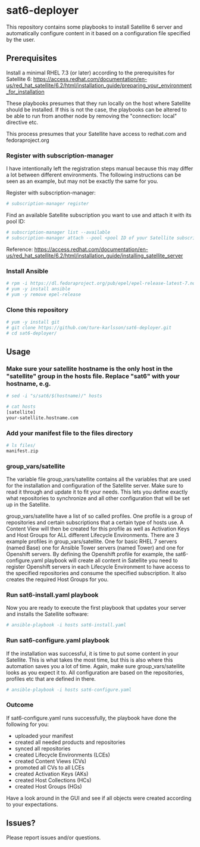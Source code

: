# sat6-deployer
This repository contains some playbooks to install Satellite 6 server and automatically configure content in it based on a configuration file specified by the user.

## Prerequisites
Install a minimal RHEL 7.3 (or later) according to the prerequisites for Satellite 6: https://access.redhat.com/documentation/en-us/red_hat_satellite/6.2/html/installation_guide/preparing_your_environment_for_installation

These playbooks presumes that they run locally on the host where Satellite should be installed.
If this is not the case, the playbooks can be altered to be able to run from another node by removing the "connection: local" directive etc.

This process presumes that your Satellite have access to redhat.com and fedoraproject.org

### Register with subscription-manager
I have intentionally left the registration steps manual because this may differ a lot between different environments. The following instructions can be seen as an example, but may not be exactly the same for you.

Register with subscription-manager:
```bash
# subscription-manager register
```

Find an available Satellite subscription you want to use and attach it with its pool ID:
```bash
# subscription-manager list --available
# subscription-manager attach --pool <pool ID of your Satellite subscription>
```

Reference: https://access.redhat.com/documentation/en-us/red_hat_satellite/6.2/html/installation_guide/installing_satellite_server

### Install Ansible
```bash
# rpm -i https://dl.fedoraproject.org/pub/epel/epel-release-latest-7.noarch.rpm
# yum -y install ansible
# yum -y remove epel-release
```

### Clone this repository
```bash
# yum -y install git
# git clone https://github.com/ture-karlsson/sat6-deployer.git
# cd sat6-deployer/
```

## Usage

### Make sure your satellite hostname is the only host in the "satellite" group in the hosts file. Replace "sat6" with your hostname, e.g.
```bash
# sed -i "s/sat6/$(hostname)/" hosts

# cat hosts
[satellite]
your-satellite.hostname.com
```

### Add your manifest file to the files directory
```bash
# ls files/
manifest.zip
```

### group_vars/satellite
The variable file group_vars/satellite contains all the variables that are used for the installation and configuration of the Satellite server. Make sure to read it through and update it to fit your needs. This lets you define exactly what repositories to synchronize and all other configuration that will be set up in the Satellite.

group_vars/satellite have a list of so called profiles. One profile is a group of repositories and certain subscriptions that a certain type of hosts use. A Content View will then be created for this profile as well as Activation Keys and Host Groups for ALL different Lifecycle Environments. There are 3 example profiles in group_vars/satellite. One for basic RHEL 7 servers (named Base) one for Ansible Tower servers (named Tower) and one for Openshift servers. By defining the Openshift profile for example, the sat6-configure.yaml playbook will create all content in Satellite you need to register Openshift servers in each Lifecycle Environment to have access to the specified repositories and consume the specified subscription. It also creates the required Host Groups for you.

### Run sat6-install.yaml playbook
Now you are ready to execute the first playbook that updates your server and installs the Satellite software:
```bash
# ansible-playbook -i hosts sat6-install.yaml
```

### Run sat6-configure.yaml playbook
If the installation was successful, it is time to put some content in your Satellite. This is what takes the most time, but this is also where this automation saves you a lot of time. Again, make sure group_vars/satellite looks as you expect it to. All configuration are based on the repositories, profiles etc that are defined in there.
```bash
# ansible-playbook -i hosts sat6-configure.yaml
```

### Outcome
If sat6-configure.yaml runs successfully, the playbook have done the following for you:
* uploaded your manifest
* created all needed products and repositories
* synced all repositories
* created Lifecycle Environments (LCEs)
* created Content Views (CVs)
* promoted all CVs to all LCEs
* created Activation Keys (AKs)
* created Host Collections (HCs)
* created Host Groups (HGs)

Have a look around in the GUI and see if all objects were created according to your expectations.

## Issues?
Please report issues and/or questions.
